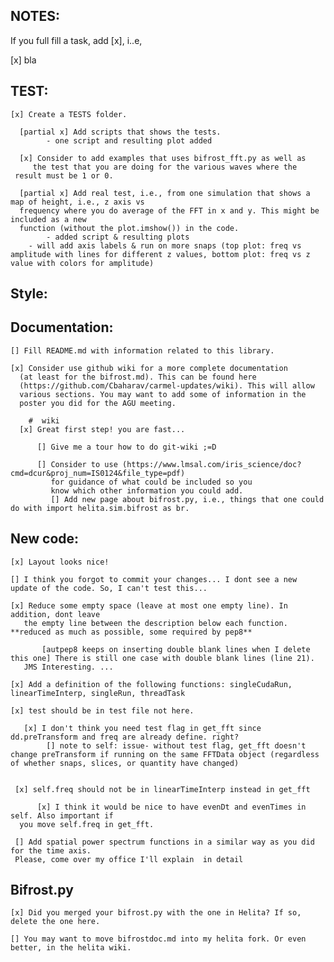 ## NOTES: 

  If you full fill a task, add [x], i..e,
  
  [x] bla

## TEST:

    [x] Create a TESTS folder.

      [partial x] Add scripts that shows the tests.
      		- one script and resulting plot added
      
      [x] Consider to add examples that uses bifrost_fft.py as well as 
      	 the test that you are doing for the various waves where the 
	 result must be 1 or 0. 

      [partial x] Add real test, i.e., from one simulation that shows a map of height, i.e., z axis vs 
      frequency where you do average of the FFT in x and y. This might be included as a new
      function (without the plot.imshow()) in the code.
      		- added script & resulting plots
		- will add axis labels & run on more snaps (top plot: freq vs amplitude with lines for different z values, bottom plot: freq vs z value with colors for amplitude)

## Style:


## Documentation:

    [] Fill README.md with information related to this library.

    [x] Consider use github wiki for a more complete documentation
      (at least for the bifrost.md). This can be found here
      (https://github.com/Cbaharav/carmel-updates/wiki). This will allow
      various sections. You may want to add some of information in the
      poster you did for the AGU meeting. 

        #  wiki 
	  [x] Great first step! you are fast... 
	      
	      [] Give me a tour how to do git-wiki ;=D

          [] Consider to use (https://www.lmsal.com/iris_science/doc?cmd=dcur&proj_num=IS0124&file_type=pdf)
             for guidance of what could be included so you
             know which other information you could add.
	     	 [] Add new page about bifrost.py, i.e., things that one could do with import helita.sim.bifrost as br. 

## New code:

    [x] Layout looks nice!
    
    [] I think you forgot to commit your changes... I dont see a new update of the code. So, I can't test this...

    [x] Reduce some empty space (leave at most one empty line). In addition, dont leave
       the empty line between the description below each function. **reduced as much as possible, some required by pep8**

       	   [autpep8 keeps on inserting double blank lines when I delete this one] There is still one case with double blank lines (line 21). 
	   JMS Interesting. ...

    [x] Add a definition of the following functions: singleCudaRun, linearTimeInterp, singleRun, threadTask

    [x] test should be in test file not here. 

       [x] I don't think you need test flag in get_fft since dd.preTransform and freq are already define. right?
       		[] note to self: issue- without test flag, get_fft doesn't change preTransform if running on the same FFTData object (regardless of whether snaps, slices, or quantity have changed)
       	  

     [x] self.freq should not be in linearTimeInterp instead in get_fft
     
          [x] I think it would be nice to have evenDt and evenTimes in self. Also important if 
	  you move self.freq in get_fft. 
	  
     [] Add spatial power spectrum functions in a similar way as you did for the time axis. 
     Please, come over my office I'll explain  in detail

## Bifrost.py

    [x] Did you merged your bifrost.py with the one in Helita? If so, delete the one here. 

    [] You may want to move bifrostdoc.md into my helita fork. Or even better, in the helita wiki. 
